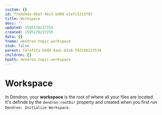 ```yaml
---
custom: {}
id: f7ebd4aa-8ba7-4bc5-bd00-a1efc5315f07
title: Workspace
desc: ''
updated: 1595170237255
created: 1595170237255
data: {}
fname: dendron.topic.workspace
stub: false
parent: 7a7af2fa-b9d0-4adc-81e6-f03186123539
children: []
hpath: dendron.topic.workspace
---
```

# Workspace

In Dendron, your **workspace** is the root of where all your files are located. It's definde by the `dendron.rootDir` property and created when you first run `Dendron: Initialize Workspace`.
